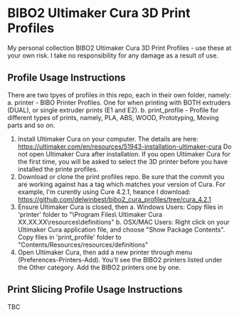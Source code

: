 # BIBO2 Ultimaker Cura 3D Print Profiles
My personal collection BIBO2 Ultimaker Cura 3D Print Profiles - use these at your own risk. I take no responsibility for any damage as a result of use.  

## Profile Usage Instructions
There are two tpyes of profiles in this repo, each in their own folder, namely:
    a. printer - BIBO Printer Profiles. One for when printing with BOTH extruders (DUAL), or single extruder prints (E1 and E2). 
    b. print_profile - Profile for different types of prints, namely, PLA, ABS, WOOD, Prototyping, Moving parts and so on. 

1. Install Ultimaker Cura on your computer. The details are here:
https://ultimaker.com/en/resources/51943-installation-ultimaker-cura
Do not open Ultimaker Cura after installation. If you open Ultimaker Cura for the first time, you will be asked to select the 3D printer before you have installed the printe profiles. 
2. Download or clone the print profiles repo. Be sure that the commit you are working against has a tag which matches your version of Cura. For example, I'm curently using Cure 4.2.1, heance I download: https://github.com/delwinbest/bibo2_cura_profiles/tree/cura_4.2.1
3. Ensure Ultimaker Cura is closed, then
    a. Windows Users: 
        Copy files in 'printer' folder to "\Program Files\ Ultimaker Cura XX.XX.XX\resources\definitions"
    b. OSX/MAC Users: 
        Right click on your Ultimaker Cura application file, and choose "Show Package Contents". 
        Copy files in 'print_profile' folder to "Contents/Resources/resources/definitions"
4. Open Ultimaker Cura, then add a new printer through menu (Preferences-Printers-Add). You'll see the BIBO2 printers listed under the Other category. Add the BIBO2 printers one by one.

## Print Slicing Profile Usage Instructions

TBC